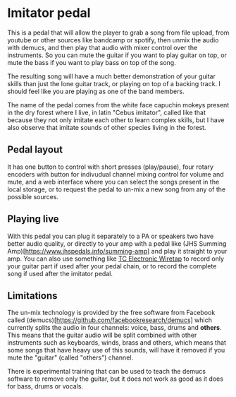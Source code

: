 # Imitator pedal

This is a pedal that will allow the player to grab a song from file upload, from youtube or other sources like bandcamp or spotify, then unmix the audio with demucs, and then play that audio with mixer control over the instruments. So you can mute the guitar if you want to play guitar on top, or mute the bass if you want to play bass on top of the song.

The resulting song will have a much better demonstration of your guitar skills than just the lone guitar track, or playing on top of a backing track. I should feel like you are playing as one of the band members.

The name of the pedal comes from the white face capuchin mokeys present in the dry forest where I live, in latin "Cebus imitator", called like that because they not only imitate each other to learn complex skills, but I have also observe that imitate sounds of other species living in the forest.

## Pedal layout

It has one button to control with short presses (play/pause), four rotary encoders with button for indivudual channel mixing control for volume and mute, and a web interface where you can select the songs present in the local storage, or to request the pedal to un-mix a new song from any of the possible sources.

## Playing live

With this pedal you can plug it separately to a PA or speakers two have better audio quality, or directly to your amp with a pedal like (JHS Summing Amp)[https://www.jhspedals.info/summing-amp] and play it straight to your amp. You can also use something like [TC Electronic Wiretap](https://www.tcelectronic.com/product.html?modelCode=P0CM1) to record only your guitar part if used after your pedal chain, or to record the complete song if used after the imitator pedal.

## Limitations

The un-mix technology is provided by the free software from Facebook called (demucs)[https://github.com/facebookresearch/demucs] which currently splits the audio in four channels: voice, bass, drums and **others**. This means that the guitar audio will be split combined with other instruments such as keyboards, winds, brass and others, which means that some songs that have heavy use of this sounds, will have it removed if you mute the "guitar" (called "others") channel.

There is experimental training that can be used to teach the demucs software to remove only the guitar, but it does not work as good as it does for bass, drums or vocals.
